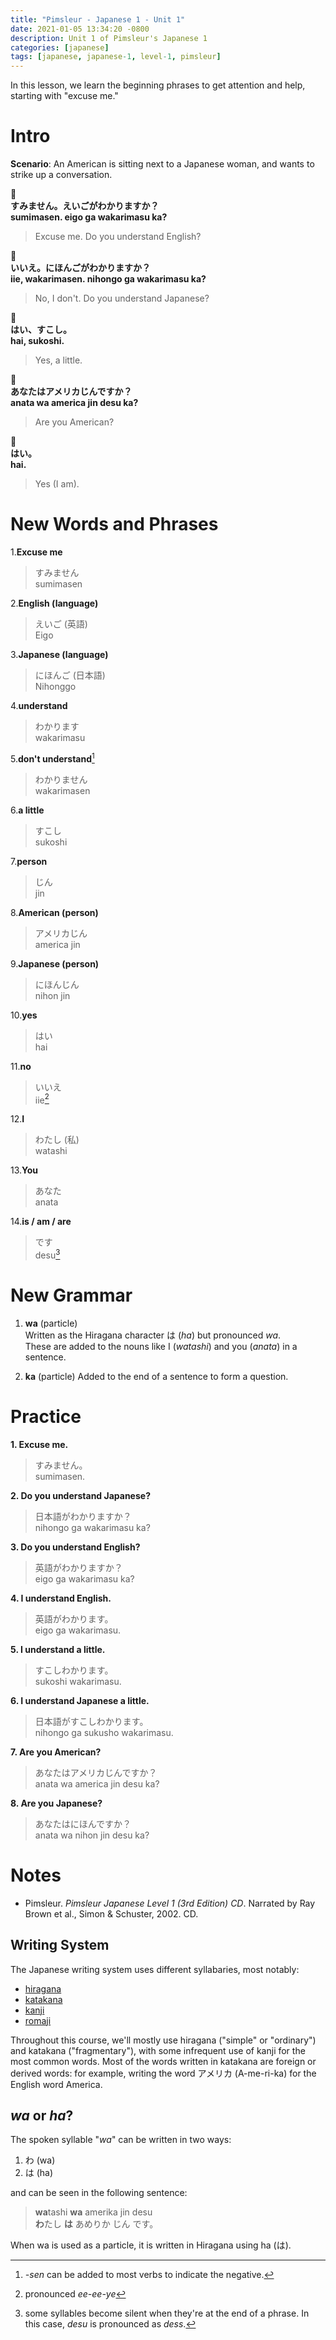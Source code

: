 ```yaml
---
title: "Pimsleur - Japanese 1 - Unit 1"
date: 2021-01-05 13:34:20 -0800
description: Unit 1 of Pimsleur's Japanese 1
categories: [japanese]
tags: [japanese, japanese-1, level-1, pimsleur]
---
```


In this lesson, we learn the beginning phrases to get attention and help, starting with "excuse me."

<!--more-->

Intro
=====

**Scenario**: An American is sitting next to a Japanese woman, and wants to strike up a conversation.

:man:  
**すみません。えいごがわかりますか？**  
**sumimasen. eigo ga wakarimasu ka?**  
> Excuse me. Do you understand English?

:woman:  
**いいえ。にほんごがわかりますか？**  
**iie, wakarimasen. nihongo ga wakarimasu ka?**  
> No, I don't. Do you understand Japanese?

:man:  
**はい、すこし。**  
**hai, sukoshi.**  
> Yes, a little.

:woman:  
**あなたはアメリカじんですか？**  
**anata wa america jin desu ka?**  
> Are you American?

:man:  
**はい。**  
**hai.**  
> Yes (I am).

New Words and Phrases
=====================

1.**Excuse me**  
> すみません  
> sumimasen  

2.**English (language)**
> えいご (英語)  
> Eigo

3.**Japanese (language)**  
> にほんご (日本語)  
> Nihonggo

4.**understand**  
> わかります  
> wakarimasu

5.**don't understand**[^footnote_negate]
> わかりません  
> wakarimasen

6.**a little**  
> すこし  
> sukoshi

7.**person**  
> じん  
> jin

8.**American (person)**  
> アメリカじん    
> america jin

9.**Japanese (person)**  
> にほんじん    
> nihon jin

10.**yes**
> はい   
> hai

11.**no**
> いいえ  
> iie[^footnote_no]

12.**I**
> わたし (私)  
> watashi

13.**You**
> あなた  
> anata

14.**is / am / are**
> です  
> desu[^footnote_silent]

New Grammar
===========

1. **wa** (particle)  
Written as the Hiragana character は (*ha*) but pronounced *wa*.  
These are added to the nouns like I (*watashi*) and you (*anata*) in a sentence.

2. **ka** (particle)
Added to the end of a sentence to form a question.

Practice
========

**1. Excuse me.**  
> すみません。  
> sumimasen.

**2. Do you understand Japanese?**  
> 日本語がわかりますか？  
> nihongo ga wakarimasu ka?

**3. Do you understand English?**  
> 英語がわかりますか？  
> eigo ga wakarimasu ka?

**4. I understand English.**  
> 英語がわかります。  
> eigo ga wakarimasu.

**5. I understand a little.**  
> すこしわかります。  
> sukoshi wakarimasu.

**6. I understand Japanese a little.**  
> 日本語がすこしわかります。  
> nihongo ga sukusho wakarimasu.

**7. Are you American?**  
> あなたはアメリカじんですか？  
> anata wa america jin desu ka?

**8. Are you Japanese?**  
> あなたはにほんですか？  
> anata wa nihon jin desu ka?


Notes
=====

* Pimsleur. *Pimsleur Japanese Level 1 (3rd Edition) CD*. Narrated by Ray Brown et al., Simon & Schuster, 2002. CD.

Writing System
--------------

The Japanese writing system uses different syllabaries, most notably:
* [hiragana](https://en.wikipedia.org/wiki/Hiragana)
* [katakana](https://en.wikipedia.org/wiki/Katakana)
* [kanji](https://en.wikipedia.org/wiki/Kanji)
* [romaji](https://en.wikipedia.org/wiki/Romanization_of_Japanese)

Throughout this course, we'll mostly use hiragana ("simple" or "ordinary") and katakana ("fragmentary"), with some infrequent use of kanji for the most common words. Most of the words written in katakana are foreign or derived words: for example, writing the word アメリカ (A-me-ri-ka) for the English word America.


*wa* or *ha*?
-------------

The spoken syllable "*wa*" can be written in two ways:
1. わ (wa)
2. は (ha)

and can be seen in the following sentence:
> **wa**tashi **wa** amerika jin desu  
> **わ**たし **は** あめりか じん です。

When wa is used as a particle, it is written in Hiragana using ha (は).

[^footnote_negate]: *-sen* can be added to most verbs to indicate the negative.
[^footnote_no]: pronounced *ee-ee-ye*
[^footnote_silent]: some syllables become silent when they're at the end of a phrase. In this case, *desu* is pronounced as *dess*.
